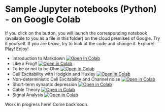 # Sample Jupyter notebooks (Python) - on Google Colab

If you click on the button, you will launch the corresponding notebook (available to you as a file in this folder) on the cloud premises of Google.
Try it yourself. If you are *brave*, try to look at the code and change it. Explore! Play! Enjoy!


- Introduction to Markdown [![Open In Colab](https://colab.research.google.com/assets/colab-badge.svg)](https://colab.research.google.com/github/mgiugliano/ePhysSignals/blob/main/notebooks/markdown_intro.ipynb)
- Like a Frog!! [![Open in Colab](https://colab.research.google.com/assets/colab-badge.svg)](https://colab.research.google.com/github/mgiugliano/ePhysSignals/blob/main/notebooks/like_a_frog.ipynb)
- To be or not to be Ohm [![Open in Colab](https://colab.research.google.com/assets/colab-badge.svg)](https://colab.research.google.com/github/mgiugliano/ePhysSignals/blob/main/notebooks/To_be_or_not_Ohmic.ipynb)
- Cell Excitability with Hodgkin and Huxley [![Open in Colab](https://colab.research.google.com/assets/colab-badge.svg)](https://colab.research.google.com/github/mgiugliano/ePhysSignals/blob/main/notebooks/HH.ipynb)
- Non-deterministic Cell Excitability and Channel noise [![Open in Colab](https://colab.research.google.com/assets/colab-badge.svg)](https://colab.research.google.com/github/mgiugliano/ePhysSignals/blob/main/notebooks/Stochastic_HH.ipynb)
- Short-term synaptic depression [![Open in Colab](https://colab.research.google.com/assets/colab-badge.svg)](https://colab.research.google.com/github/mgiugliano/ePhysSignals/blob/main/notebooks/Tsodyks_Markram.ipynb)
- Cable Theory [![Open in Colab](https://colab.research.google.com/assets/colab-badge.svg)](https://colab.research.google.com/github/mgiugliano/ePhysSignals/blob/main/notebooks/Cable_theory.ipynb)
- Signal Analysis  [![Open in Colab](https://colab.research.google.com/assets/colab-badge.svg)](https://colab.research.google.com/github/mgiugliano/ePhysSignals/blob/main/notebooks/Play_Extra_Intra_Cell.ipynb)


Work in progress here! Come back soon.
